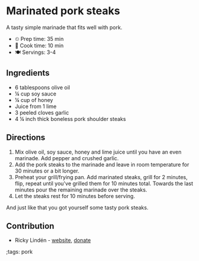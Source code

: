 # Marinated pork steaks

A tasty simple marinade that fits well with pork.

- ⏲ Prep time: 35 min
- 🍳 Cook time: 10 min
- 🍽 Servings: 3-4

## Ingredients

- 6 tablespoons olive oil
- ¼ cup soy sauce
- ¼ cup of honey
- Juice from 1 lime
- 3 peeled cloves garlic
- 4 ¼ inch thick boneless pork shoulder steaks

## Directions

1. Mix olive oil, soy sauce, honey and lime juice until you have an even marinade. Add pepper and crushed garlic.
2. Add the pork steaks to the marinade and leave in room temperature for 30 minutes or a bit longer.
3. Preheat your grill/frying pan. Add marinated steaks, grill for 2 minutes, flip, repeat until you've grilled them for 10 minutes total. Towards the last minutes pour the remaining marinade over the steaks.
4. Let the steaks rest for 10 minutes before serving.

And just like that you got yourself some tasty pork steaks.

## Contribution

- Ricky Lindén - [website](https://rickylinden.com), [donate](https://rickylinden.com/donate.html)

;tags: pork
